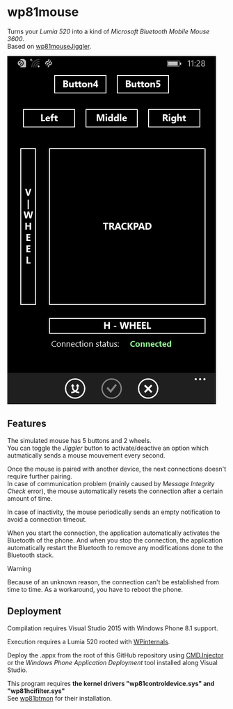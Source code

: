 # wp81mouse
Turns your _Lumia 520_ into a kind of _Microsoft Bluetooth Mobile Mouse 3600_.  
Based on [wp81mouseJiggler](https://github.com/fredericGette/wp81mouseJiggler).  

![screen](capture01.png)  

## Features

The simulated mouse has 5 buttons and 2 wheels.  
You can toggle the _Jiggler_ button to activate/deactive an option which autmatically sends a mouse mouvement every second.  

Once the mouse is paired with another device, the next connections doesn't require further pairing.  
In case of communication problem (mainly caused by _Message Integrity Check_ error), the mouse automatically resets the connection after a certain amount of time.  

In case of inactivity, the mouse periodically sends an empty notification to avoid a connection timeout.  

When you start the connection, the application automatically activates the Bluetooth of the phone. And when you stop the connection, the application automatically restart the Bluetooth to remove any modifications done to the Bluetooth stack.  

>[!WARNING]
>Because of an unknown reason, the connection can't be established from time to time. As a workaround, you have to reboot the phone.  


## Deployment

Compilation requires Visual Studio 2015 with Windows Phone 8.1 support.  

Execution requires a Lumia 520 rooted with [WPinternals](https://github.com/ReneLergner/WPinternals).  

Deploy the .appx from the root of this GitHub repository using [CMD.Injector](https://github.com/fadilfadz01/CMD.Injector_WP8) or the _Windows Phone Application Deployment_ tool installed along Visual Studio.

This program requires **the kernel drivers "wp81controldevice.sys" and "wp81hcifilter.sys"**  
See [wp81btmon](https://github.com/fredericGette/wp81btmon/tree/main?tab=readme-ov-file#installation-of-the-kernel-drivers-wp81controldevicesys-and-wp81hcifiltersys) for their installation.  
